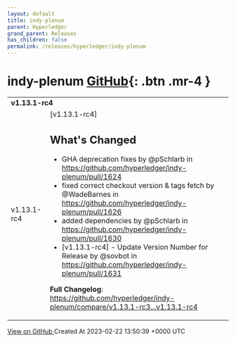 ```yaml
---
layout: default
title: indy-plenum
parent: Hyperledger
grand_parent: Releases
has_children: false
permalink: /releases/hyperledger/indy-plenum
---
```


# indy-plenum <span class="fs-3 right-align">[GitHub](https://github.com/hyperledger/indy-plenum){: .btn .mr-4 }</span>


<div>
    <table>
        <tr>
            <td colspan="2">
                <b>
                    v1.13.1-rc4
                </b>
            </td>
        </tr>
        <tr>
            <td>
                <span class="chip">
                    v1.13.1-rc4
                </span>
            </td>
            <td>
                [v1.13.1-rc4] 

## What's Changed
* GHA deprecation fixes by @pSchlarb in https://github.com/hyperledger/indy-plenum/pull/1624
* fixed correct checkout version & tags fetch by @WadeBarnes in https://github.com/hyperledger/indy-plenum/pull/1626
* added dependencies by @pSchlarb in https://github.com/hyperledger/indy-plenum/pull/1630
* [v1.13.1-rc4] - Update Version Number for Release by @sovbot in https://github.com/hyperledger/indy-plenum/pull/1631


**Full Changelog**: https://github.com/hyperledger/indy-plenum/compare/v1.13.1-rc3...v1.13.1-rc4
            </td>
        </tr>
    </table>
    <a href="https://github.com/hyperledger/indy-plenum/releases/tag/v1.13.1-rc4" class=".btn">
        View on GitHub
    </a>
    <span class="right-align">
        Created At 2023-02-22 13:50:39 +0000 UTC
    </span>
</div>


